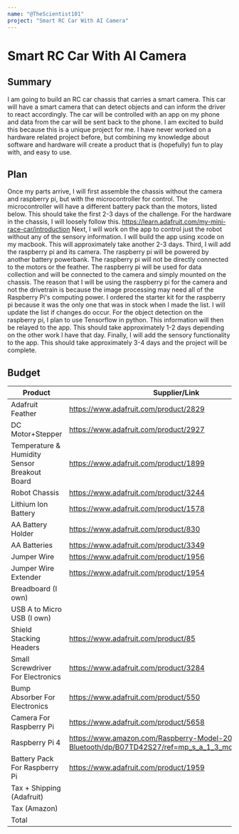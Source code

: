 ```yaml
---
name: "@TheScientist101"
project: "Smart RC Car With AI Camera"
---
```


# Smart RC Car With AI Camera

## Summary

I am going to build an RC car chassis that carries a smart camera. This car will have a smart camera that can detect objects and can inform the driver to react accordingly. The car will be controlled with an app on my phone and data from the car will be sent back to the phone. I am excited to build this because this is a unique project for me. I have never worked on a hardware related project before, but combining my knowledge about software and hardware will create a product that is (hopefully) fun to play with, and easy to use.

## Plan

Once my parts arrive, I will first assemble the chassis without the camera and raspberry pi, but with the microcontroller for control. The microcontroller will have a different battery pack than the motors, listed below. This should take the first 2-3 days of the challenge. For the hardware in the chassis, I will loosely follow this. https://learn.adafruit.com/my-mini-race-car/introduction Next, I will work on the app to control just the robot without any of the sensory information. I will build the app using xcode on my macbook. This will approximately take another 2-3 days. Third, I will add the raspberry pi and its camera. The raspberry pi will be powered by another battery powerbank. The raspberry pi will not be directly connected to the motors or the feather. The raspberry pi will be used for data collection and will be connected to the camera and simply mounted on the chassis. The reason that I will be using the raspberry pi for the camera and not the drivetrain is because the image processing may need all of the Raspberry Pi's computing power. I ordered the starter kit for the raspberry pi because it was the only one that was in stock when I made the list. I will update the list if changes do occur. For the object detection on the raspberry pi, I plan to use Tensorflow in python. This information will then be relayed to the app. This should take approximately 1-2 days depending on the other work I have that day. Finally, I will add the sensory functionality to the app. This should take approximately 3-4 days and the project will be complete.

## Budget

| Product         | Supplier/Link                         | Cost   |
| --------------- | ------------------------------------- | ------ |
| Adafruit Feather | https://www.adafruit.com/product/2829 | $29.95 |
| DC Motor+Stepper | https://www.adafruit.com/product/2927 | $19.95 |
| Temperature & Humidity Sensor Breakout Board | https://www.adafruit.com/product/1899 | $10.95 |
| Robot Chassis | https://www.adafruit.com/product/3244 | $24.95 |
| Lithium Ion Battery | https://www.adafruit.com/product/1578 | $7.95 |
| AA Battery Holder | https://www.adafruit.com/product/830 | $2.95 |
| AA Batteries | https://www.adafruit.com/product/3349 | $2.95 |
| Jumper Wire | https://www.adafruit.com/product/1956 | $1.95 |
| Jumper Wire Extender | https://www.adafruit.com/product/1954 | $1.95 |
| Breadboard (I own) |  | $0.00 |
| USB A to Micro USB (I own) |  | $0.00 |
| Shield Stacking Headers | https://www.adafruit.com/product/85 | $1.95 |
| Small Screwdriver For Electronics | https://www.adafruit.com/product/3284 | $1.50 |
| Bump Absorber For Electronics | https://www.adafruit.com/product/550 | $0.95 |
| Camera For Raspberry Pi | https://www.adafruit.com/product/5658 | $35.00 |
| Raspberry Pi 4 | https://www.amazon.com/Raspberry-Model-2019-Quad-Bluetooth/dp/B07TD42S27/ref=mp_s_a_1_3_mod_primary_new | $115.99 |
| Battery Pack For Raspberry Pi | https://www.adafruit.com/product/1959 | $14.95 |
| Tax + Shipping (Adafruit) | | $29.82 |
| Tax (Amazon) | | $9.57 |
| Total           |                                       | $311.23 |

